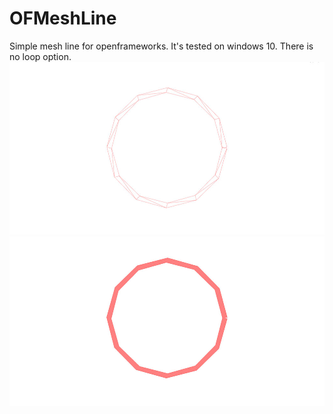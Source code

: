 # OFMeshLine
Simple mesh line for openframeworks. It's tested on windows 10. There is no loop option.
![Screenshot](image0.jpg)
![Screenshot](image1.jpg)